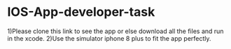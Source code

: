 # IOS-App-developer-task

1)Please clone this link to see the app or else download all the files and run in the xcode.
2)Use the simulator iphone 8 plus to fit the app perfectly.
